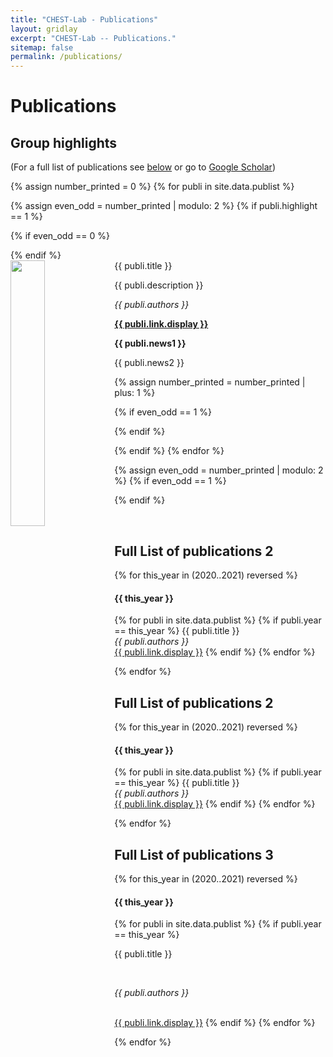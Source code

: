 ```yaml
---
title: "CHEST-Lab - Publications"
layout: gridlay
excerpt: "CHEST-Lab -- Publications."
sitemap: false
permalink: /publications/
---
```



# Publications

## Group highlights

(For a full list of publications see [below](#full-list-of-publications) or go to [Google Scholar](https://scholar.google.ca/citations?hl=en&user=X-eZF2wAAAAJ&view_op=list_works&sortby=pubdate))

{% assign number_printed = 0 %}
{% for publi in site.data.publist %}

{% assign even_odd = number_printed | modulo: 2 %}
{% if publi.highlight == 1 %}

{% if even_odd == 0 %}
<div class="row">
{% endif %}

<div class="col-sm-6 clearfix">
 <div class="well">
  <pubtit>{{ publi.title }}</pubtit>
  <img src="{{ site.url }}{{ site.baseurl }}/images/pubpic/{{ publi.image }}" class="img-responsive" width="33%" style="float: left" />
  <p>{{ publi.description }}</p>
  <p><em>{{ publi.authors }}</em></p>
  <p><strong><a href="{{ publi.link.url }}">{{ publi.link.display }}</a></strong></p>
  <p class="text-danger"><strong> {{ publi.news1 }}</strong></p>
  <p> {{ publi.news2 }}</p>
 </div>
</div>

{% assign number_printed = number_printed | plus: 1 %}

{% if even_odd == 1 %}
</div>
{% endif %}

{% endif %}
{% endfor %}

{% assign even_odd = number_printed | modulo: 2 %}
{% if even_odd == 1 %}
</div>
{% endif %}

<p> &nbsp; </p>

## Full List of publications 2
{% for this_year in (2020..2021) reversed %}
  <h4>{{ this_year }}</h4>
    
  {% for publi in site.data.publist %}
    {% if publi.year == this_year %}
    {{ publi.title }} <br />
    <em>{{ publi.authors }} </em><br /><a href="{{ publi.link.url }}">{{ publi.link.display }}</a>
    {% endif %}
  {% endfor %}

{% endfor %}


## Full List of publications 2
{% for this_year in (2020..2021) reversed %}
<h4>{{ this_year }}</h4>
    
{% for publi in site.data.publist %}
{% if publi.year == this_year %}
{{ publi.title }} <br />
<em>{{ publi.authors }} </em><br /><a href="{{ publi.link.url }}">{{ publi.link.display }}</a>
{% endif %}
{% endfor %}

{% endfor %}


## Full List of publications 3
{% for this_year in (2020..2021) reversed %}
  <h4>{{ this_year }}</h4>
    
  {% for publi in site.data.publist %}
    {% if publi.year == this_year %}
    <p>{{ publi.title }}</p> <br />
    <p><em>{{ publi.authors }} </em></p><br /><a href="{{ publi.link.url }}">{{ publi.link.display }}</a>
    {% endif %}
  {% endfor %}

{% endfor %}